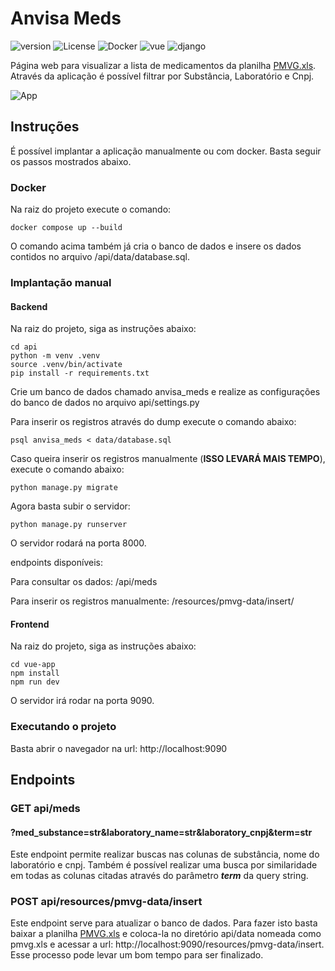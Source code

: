 # Anvisa Meds
![version](https://img.shields.io/badge/Version-v1.2.5-white)
![License](https://img.shields.io/badge/License-MIT-black)
![Docker](https://img.shields.io/badge/Docker-blue)
![vue](https://img.shields.io/badge/Vue.js-55ff55)
![django](https://img.shields.io/badge/Django-55aa55)

Página web para visualizar a lista de medicamentos da planilha [PMVG.xls](https://www.gov.br/anvisa/pt-br/assuntos/medicamentos/cmed/precos).
Através da aplicação é possível filtrar por Substância, Laboratório e Cnpj.

![App](https://github.com/josafaverissimo/anvisa-meds/assets/50150682/a1b67f4e-d7b3-4726-beb2-b1fa0b004e62)


## Instruções
É possível implantar a aplicação manualmente ou com docker. Basta seguir os passos mostrados abaixo.

### Docker
Na raiz do projeto execute o comando:

    docker compose up --build

O comando acima também já cria o banco de dados e insere os dados contidos no
arquivo /api/data/database.sql.

### Implantação manual
#### Backend
Na raiz do projeto, siga as instruções abaixo:

    cd api
    python -m venv .venv
    source .venv/bin/activate
    pip install -r requirements.txt

Crie um banco de dados chamado anvisa_meds e realize as configurações do banco de dados no arquivo api/settings.py

Para inserir os registros através do dump execute o comando abaixo:

    psql anvisa_meds < data/database.sql

Caso queira inserir os registros manualmente (__ISSO LEVARÁ MAIS TEMPO__), execute o comando abaixo:

    python manage.py migrate

Agora basta subir o servidor:

    python manage.py runserver

O servidor rodará na porta 8000.

endpoints disponíveis:

Para consultar os dados: /api/meds

Para inserir os registros manualmente: /resources/pmvg-data/insert/


#### Frontend

Na raiz do projeto, siga as instruções abaixo:

    cd vue-app
    npm install
    npm run dev

O servidor irá rodar na porta 9090.

### Executando o projeto

Basta abrir o navegador na url: http://localhost:9090

## Endpoints

### GET api/meds
#### ?med_substance=str&laboratory_name=str&laboratory_cnpj&term=str

Este endpoint permite realizar buscas nas colunas de substância, nome do laboratório e cnpj.
Também é possível realizar uma busca por similaridade em todas as colunas citadas 
através do parâmetro __*term*__ da query string.

### POST api/resources/pmvg-data/insert

Este endpoint serve para atualizar o banco de dados. Para fazer isto basta baixar a planilha
[PMVG.xls](https://www.gov.br/anvisa/pt-br/assuntos/medicamentos/cmed/precos) e coloca-la no diretório
api/data nomeada como pmvg.xls e acessar a url: http://localhost:9090/resources/pmvg-data/insert. Esse
processo pode levar um bom tempo para ser finalizado.

